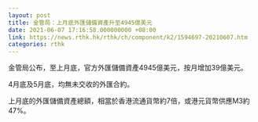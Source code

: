 ```yaml
---
layout: post
title: 金管局：上月底外匯儲備資產升至4945億美元
date: 2021-06-07 17:16:58.000000000 +08:00
link: https://news.rthk.hk/rthk/ch/component/k2/1594697-20210607.htm
categories: rthk
---
```


金管局公布，至上月底，官方外匯儲備資產4945億美元，按月增加39億美元。

4月底及5月底，均無未交收的外匯合約。

上月底的外匯儲備資產總額，相當於香港流通貨幣約7倍，或港元貨幣供應M3約47%。
